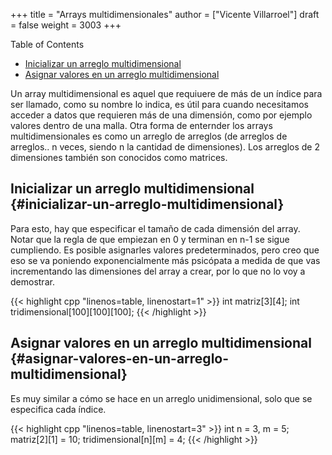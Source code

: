 +++
title = "Arrays multidimensionales"
author = ["Vicente Villarroel"]
draft = false
weight = 3003
+++

<div class="ox-hugo-toc toc">
<div></div>

<div class="heading">Table of Contents</div>

- [Inicializar un arreglo multidimensional](#inicializar-un-arreglo-multidimensional)
- [Asignar valores en un arreglo multidimensional](#asignar-valores-en-un-arreglo-multidimensional)

</div>
<!--endtoc-->

Un array multidimensional es aquel que requiuere de más de un índice para ser llamado, como su nombre lo indica, es útil para cuando necesitamos acceder a datos que requieren más de una dimensión, como por ejemplo valores dentro de una malla. Otra forma de enternder los arrays multidimensionales es como un arreglo de arreglos (de arreglos de arreglos.. n veces, siendo n la cantidad de dimensiones). Los arreglos de 2 dimensiones también son conocidos como matrices.


## Inicializar un arreglo multidimensional {#inicializar-un-arreglo-multidimensional}

Para esto, hay que especificar el tamaño de cada dimensión del array. Notar que la regla de que empiezan en 0 y terminan en n-1 se sigue cumpliendo. Es posible asignarles valores predeterminados, pero creo que eso se va poniendo exponencialmente más psicópata a medida de que vas incrementando las dimensiones del array a crear, por lo que no lo voy a demostrar.

{{< highlight cpp "linenos=table, linenostart=1" >}}
int matriz[3][4];
int tridimensional[100][100][100];
{{< /highlight >}}


## Asignar valores en un arreglo multidimensional {#asignar-valores-en-un-arreglo-multidimensional}

Es muy similar a cómo se hace en un arreglo unidimensional, solo que se especifica cada índice.

{{< highlight cpp "linenos=table, linenostart=3" >}}
int n = 3, m = 5;
matriz[2][1] = 10;
tridimensional[n][m] = 4;
{{< /highlight >}}
